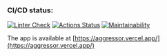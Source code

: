 ### CI/CD status:
[![Linter Check](https://github.com/zhenia-chugaev/rss/actions/workflows/linter-check.yml/badge.svg)](https://github.com/zhenia-chugaev/rss/actions/workflows/linter-check.yml)
[![Actions Status](https://github.com/anorone/frontend-project-11/workflows/hexlet-check/badge.svg)](https://github.com/anorone/frontend-project-11/actions)
[![Maintainability](https://api.codeclimate.com/v1/badges/53a65528c9f88a33ae98/maintainability)](https://codeclimate.com/github/zhenia-chugaev/rss/maintainability)

The app is available at [https://aggressor.vercel.app/](https://aggressor.vercel.app/)
